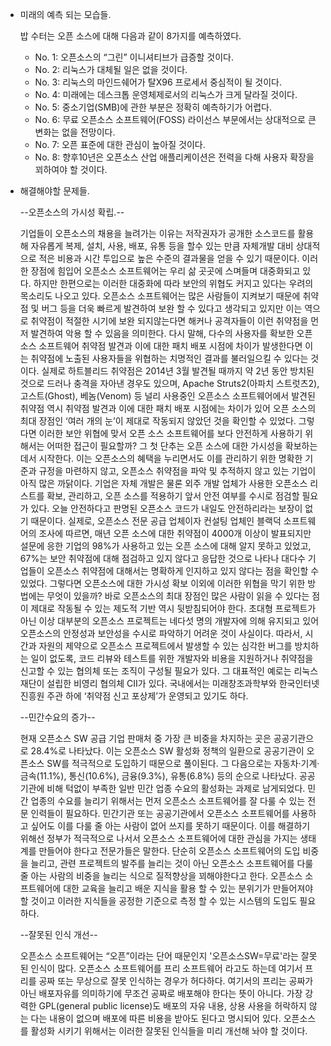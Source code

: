 * 미래의 예측 되는 모습들.

   밥 수터는 오픈 소스에 대해 다음과 같이 8가지를 예측하였다.
  - No. 1: 오픈소스의 “그린” 이니셔티브가 급증할 것이다.
  - No. 2: 리눅스가 대체될 일은 없을 것이다.
  - No. 3: 리눅스의 마인드쉐어가 탈X96 프로세서 중심적이 될 것이다.
  - No. 4: 미래에는 데스크톱 운영체제로서의 리눅스가 크게 달라질 것이다.
  - No. 5: 중소기업(SMB)에 관한 부분은 정확히 예측하기가 어렵다.
  - No. 6: 무료 오픈소스 소프트웨어(FOSS) 라이선스 부문에서는 상대적으로 큰 변화는 없을 전망이다.
  - No. 7: 오픈 표준에 대한 관심이 높아질 것이다.
  - No. 8: 향후10년은 오픈소스 산업 애플리케이션은 전력을 다해 사용자 확장을 꾀하여야 할 것이다.


 
* 해결해야할 문제들.

  --오픈소스의 가시성 확립.--
  
  기업들이 오픈소스의 채용을 늘려가는 이유는 저작권자가 공개한 소스코드를 활용해 자유롭게 복제, 설치, 사용, 배포, 유통 등을 할수 있는 만큼 자체개발 대비 상대적으로 적은 비용과 시간 투입으로 높은 수준의 결과물을 얻을 수 있기 때문이다. 이러한 장점에 힘입어 오픈소스 소프트웨어는 우리 삶 곳곳에 스며들며 대중화되고 있다. 하지만 한편으로는 이러한 대중화에 따라 보안의 위협도 커지고 있다는 우려의 목소리도 나오고 있다. 
  오픈소스 소프트웨어는 많은 사람들이 지켜보기 때문에 취약점 및 버그 등을 더욱 빠르게 발견하여 보완 할 수 있다고 생각되고 있지만 이는 역으로 취약점이 적절한 시기에 보완 되지않는다면 해커나 공격자들이 이런 취약점을 먼저 발견하여 악용 할 수 있음을 의미한다.  다시 말해, 다수의 사용자를 확보한 오픈소스 소프트웨어 취약점 발견과 이에 대한 패치 배포 시점에 차이가 발생한다면 이는 취약점에 노출된 사용자들을 위협하는 치명적인 결과를 불러일으킬 수 있다는 것이다. 실제로 하트블리드 취약점은 2014년 3월 발견될 때까지 약 2년 동안 방치된 것으로 드러나 충격을 자아낸 경우도 있으며, Apache Struts2(아파치 스트럿츠2), 고스트(Ghost), 베놈(Venom) 등 널리 사용중인 오픈소스 소프트웨어에서 발견된 취약점 역시 취약점 발견과 이에 대한 패치 배포 시점에는 차이가 있어 오픈 소스의 최대 장점인 ‘여러 개의 눈’이 제대로 작동되지 않았던 것을 확인할 수 있었다.
  그렇다면 이러한 보안 위협에 맞서 오픈 소스 소프트웨어를 보다 안전하게 사용하기 위해서는 어떠한 접근이 필요할까? 그 첫 단추는 오픈 소스에 대한 가시성을 확보하는 데서 시작한다. 이는 오픈소스의 혜택을 누리면서도 이를 관리하기 위한 명확한 기준과 규정을 마련하지 않고, 오픈소스 취약점을 파악 및 추적하지 않고 있는 기업이 아직 많은 까닭이다. 기업은 자체 개발은 물론 외주 개발 업체가 사용한 오픈소스 리스트를 확보, 관리하고, 오픈 소스를 적용하기 앞서 안전 여부를 수시로 점검할 필요가 있다. 오늘 안전하다고 판명된 오픈소스 코드가 내일도 안전하리라는 보장이 없기 때문이다. 실제로, 오픈소스 전문 공급 업체이자 컨설팅 업체인 블랙덕 소프트웨어의 조사에 따르면, 매년 오픈 소스에 대한 취약점이 4000개 이상이 발표되지만 설문에 응한 기업의 98%가 사용하고 있는 오픈 소스에 대해 알지 못하고 있었고, 67%는 보안 취약점에 대해 점검하고 있지 않다고 응답한 것으로 나타나 대다수 기업들이 오픈소스 취약점에 대해서는 명확하게 인지하고 있지 않다는 점을 확인할 수 있었다.
  그렇다면 오픈소스에 대한 가시성 확보 이외에 이러한 위협을 막기 위한 방법에는 무엇이 있을까? 바로 오픈소스의 최대 장점인 많은 사람이 읽을 수 있다는 점이 제대로 작동될 수 있는 제도적 기반 역시 뒷받침되어야 한다. 초대형 프로젝트가 아닌 이상 대부분의 오픈소스 프로젝트는 네다섯 명의 개발자에 의해 유지되고 있어 오픈소스의 안정성과 보안성을 수시로 파악하기 어려운 것이 사실이다.
  따라서, 시간과 자원의 제약으로 오픈소스 프로젝트에서 발생할 수 있는 심각한 버그를 방치하는 일이 없도록, 코드 리뷰와 테스트를 위한 개발자와 비용을 지원하거나 취약점을 신고할 수 있는 협의체 또는 조직이 구성될 필요가 있다. 그 대표적인 예로는 리눅스 재단이 설립한 비영리 협의체 CII가 있다. 국내에서는 미래창조과학부와 한국인터넷진흥원 주관 하에 ‘취약점 신고 포상제’가 운영되고 있기도 하다.



   --민간수요의 증가--

   현재 오픈소스 SW 공급 기업 판매처 중 가장 큰 비중을 차지하는 곳은 공공기관으로 28.4%로 나타났다. 이는 오픈소스 SW 활성화 정책의 일환으로 공공기관이 오픈소스 SW를 적극적으로 도입하기 때문으로 풀이된다. 그 다음으로는 자동차·기계·금속(11.1%), 통신(10.6%), 금융(9.3%), 유통(6.8%) 등의 순으로 나타났다. 공공기관에 비해 턱없이 부족한 일반 민간 업종 수요의 활성화는 과제로 남게되었다.
   민간 업종의 수요를 늘리기 위해서는 먼저 오픈소스 소프트웨어를 잘 다룰 수 있는 전문 인력들이 필요하다. 민간기관 또는 공공기관에서 오픈소스 소프트웨어를 사용하고 싶어도 이를 다룰 줄 아는 사람이 없어 쓰지를 못하기 때문이다. 
   이를 해결하기 위해선 정부가 적극적으로 나서서 오픈소스 소프트웨어에 대한 관심을 가지는 생태계를 만들어야 한다고 전문가들은 말한다. 단순히 오픈소스 소프트웨어의 도입 비중을 늘리고, 관련 프로젝트의 발주를 늘리는 것이 아닌 오픈소스 소프트웨어를 다룰 줄 아는 사람의 비중을 늘리는 식으로 질적향상을 꾀해야한다고 한다. 오픈소스 소프트웨어에 대한 교육을 늘리고 배운 지식을 활용 할 수 있는 분위기가 만들어져야 할 것이고 이러한 지식들을 공정한 기준으로 측정 할 수 있는 시스템의 도입도 필요하다. 

   --잘못된 인식 개선--

   오픈소스 소프트웨어는 “오픈”이라는 단어 때문인지 '오픈소스SW=무료'라는 잘못된 인식이 많다. 오픈소스 소프트웨어를 프리 소프트웨어 라고도 하는데 여기서 프리를 공짜 또는 무상으로 잘못 인식하는 경우가 허다하다. 여기서의 프리는 공짜가 아닌 배포자유를 의미하기에 무조건 공짜로 배포해야 한다는 뜻이 아니다. 가장 강력한 GPL(general public license)도 배포의 자유 내용, 상용 사용을 허락하지 않는 다는 내용이 없으며 배포에 따른 비용을 받아도 된다고 명시되어 있다. 오픈소스를 활성화 시키기 위해서는 이러한 잘못된 인식들을 미리 개선해 놔야 할 것이다.

